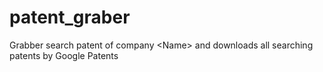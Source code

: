 # patent_graber
Grabber search patent of company &lt;Name> and downloads all searching patents by Google Patents
